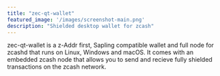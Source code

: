 ```yaml
---
title: "zec-qt-wallet"
featured_image: '/images/screenshot-main.png'
description: "Shielded desktop wallet for zcash"
---
```

zec-qt-wallet is a z-Addr first, Sapling compatible wallet and full node for zcashd that runs on Linux, Windows and macOS. It comes with an embedded zcash node that allows you to send and recieve fully shielded transactions on the zcash network. 
